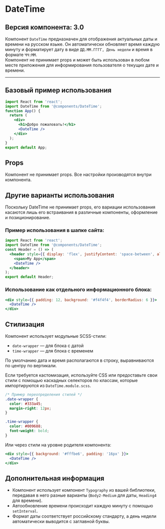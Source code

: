 # DateTime

## Версия компонента: 3.0

Компонент `DateTime` предназначен для отображения актуальных даты и времени на русском языке. Он автоматически обновляет время каждую минуту и форматирует дату в виде `ДД.ММ.ГГГГ, День недели` и время в формате `ЧЧ:ММ`.  
Компонент не принимает props и может быть использован в любом месте приложения для информирования пользователя о текущих дате и времени.

---

## Базовый пример использования

```jsx
import React from 'react';
import DateTime from '@components/DateTime';
function App() {
  return (
    <div>
      <h1>Добро пожаловать!</h1>
      <DateTime />
    </div>
  );
}
export default App;
```

## Props

Компонент не принимает props. Все настройки производятся внутри компонента.

## Другие варианты использования

Поскольку DateTime не принимает props, его вариации использования касаются лишь его встраивания в различные компоненты, оформление и позиционирование.

### Пример использования в шапке сайта:

```jsx
import React from 'react';
import DateTime from '@components/DateTime';
const Header = () => (
  <header style={{ display: 'flex', justifyContent: 'space-between', alignItems: 'center' }}>
    <span>My App</span>
    <DateTime />
  </header>
);
export default Header;
```

### Использование как отдельного информационного блока:

```jsx
<div style={{ padding: 12, background: '#f4f4f4', borderRadius: 6 }}>
  <DateTime />
</div>
```

## Стилизация

Компонент использует модульные SCSS-стили:

- `date-wrapper` — для блока с датой
- `time-wrapper` — для блока с временем

По умолчанию дата и время располагаются в строку, выравниваются по центру по вертикали.

Если требуется кастомизация, используйте CSS или предоставьте свои стили с помощью каскадных селекторов по классам, которые импортируются из `DateTime.module.scss`.

```css
/* Пример переопределения стилей */
.date-wrapper {
  color: #333a45;
  margin-right: 12px;
}

.time-wrapper {
  color: #009688;
  font-weight: bold;
}
```

Или через стили на уровне родителя компонента:

```jsx
<div style={{ background: '#fffbe6', padding: '16px' }}>
  <DateTime />
</div>
```

## Дополнительная информация

- Компонент использует компонент `Typography` из вашей библиотеки, передавая в него разные варианты (`Body2-Medium` для даты, `Heading4` для времени).
- Автообновление времени происходит каждую минуту с помощью `setInterval`.
- Формат даты соответствует российскому стандарту, а день недели автоматически выводится с заглавной буквы.
